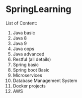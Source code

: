 # SpringLearning 
List of Content:
1. Java basic
2. Java 8
3. Java 9
4. Java oops
5. Java advanced
6. Restful (all details)
7. Spring basic
8. Spring boot Basic
9. Microservices
10. Database Management System
11. Docker projects
12. AWS
